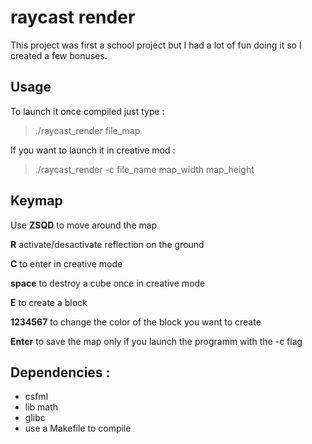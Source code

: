 raycast render
==

This project was first a school project but I had a lot of fun doing it so I created a few bonuses.


## Usage
To launch it once compiled just type :
> ./raycast_render file_map

If you want to launch it in creative mod :
> ./raycast_render -c file_name map_width map_height

## Keymap

Use **ZSQD** to move around the map

**R** activate/desactivate reflection on the ground

**C** to enter in creative mode

**space** to destroy a cube once in creative mode

**E** to create a block

**1234567** to change the color of the block you want to create

**Enter** to save the map only if you launch the programm with the -c flag

## Dependencies :
+ csfml
+ lib math
+ glibc
+ use a Makefile to compile
